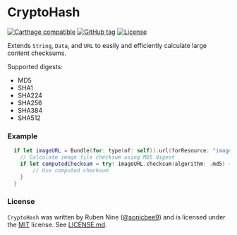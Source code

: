 # CryptoHash

[![Carthage compatible](https://img.shields.io/badge/Carthage-compatible-4BC51D.svg?style=flat)](https://github.com/Carthage/Carthage)
[![GitHub tag](https://img.shields.io/github/tag/rnine/CryptoHash.svg)](https://github.com/rnine/CryptoHash)
[![License](https://img.shields.io/github/license/mashape/apistatus.svg)](https://github.com/rnine/CryptoHash/blob/develop/LICENSE.md)

Extends `String`, `Data`, and `URL` to easily and efficiently calculate large content checksums.

Supported digests:

- MD5
- SHA1
- SHA224
- SHA256
- SHA384
- SHA512


### Example

```swift
  if let imageURL = Bundle(for: type(of: self)).url(forResource: "image", withExtension: "jpg") {
    // Calculate image file checksum using MD5 digest
    if let computedChecksum = try! imageURL.checksum(algorithm: .md5) {
        // Use computed checksum
    }
  }
```

### License

`CryptoHash` was written by Ruben Nine ([@sonicbee9](https://twitter.com/sonicbee9)) and is licensed under the [MIT](http://opensource.org/licenses/MIT) license. See [LICENSE.md](LICENSE.md).
